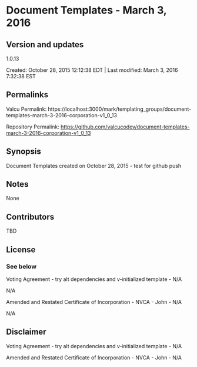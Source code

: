 

# Document Templates - March 3, 2016

## Version and updates

1.0.13

Created: October 28, 2015 12:12:38 EDT | Last modified: March 3, 2016  7:32:38 EST

## Permalinks

Valcu Permalink: https://localhost:3000/mark/templating_groups/document-templates-march-3-2016-corporation-v1_0_13

Repository Permalink: https://github.com/valcucodev/document-templates-march-3-2016-corporation-v1_0_13

## Synopsis

Document Templates created on October 28, 2015 - test for github push

## Notes

None

## Contributors

TBD

## License

### See below


  Voting Agreement - try alt dependencies and v-initialized template - N/A

  N/A

  Amended and Restated Certificate of Incorporation - NVCA - John - N/A

  N/A


## Disclaimer


  Voting Agreement - try alt dependencies and v-initialized template - N/A

  Amended and Restated Certificate of Incorporation - NVCA - John - N/A
